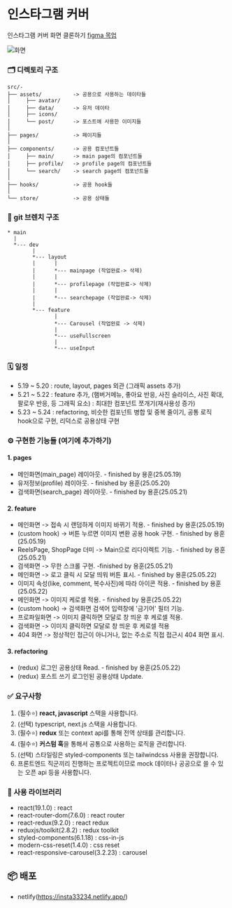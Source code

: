 # 인스타그램 커버 
인스타그램 커버 화면 클론하기 [figma 목업](https://www.figma.com/design/5ak8oovhdcw2zclvjufniv/instagram-template-2.0--preview-?t=8k6m5ueih7ajx1dn-0)

![화면](https://github.com/jobcodebreak/instagram-cover/blob/layout/preview.png?raw=true)



### 🗂️ 디렉토리 구조
```text
src/- 
├── assets/          -> 공용으로 사용하는 데이타들
│     ├── avatar/
│     ├── data/      -> 유저 데이타
│     ├── icons/
│     └── post/      -> 포스트에 사용한 이미지들
│
├── pages/           -> 페이지들
│
├── components/      -> 공용 컴포넌트들
│     ├── main/      -> main page의 컴포넌트들
│     ├── profile/   -> profile page의 컴포넌트들
│     └── search/    -> search page의 컴포넌트들
│
├── hooks/           -> 공용 hook들
│
└── store/           -> 공용 상태들
```



### 🪾 git 브렌치 구조
```text
* main
  |
  *--- dev
        |
        *--- layout 
        |      |
        |      *--- mainpage (작업완료-> 삭제)
        |      |
        |      *--- profilepage (작업완료-> 삭제)
        |      |
        |      *--- searchepage (작업완료-> 삭제)
        |      
        *--- feature
               |
               *--- Carousel (작업완료 -> 삭제)
               |
               *--- useFullscreen
               |
               *--- useInput

```



### 🗓️ 일정
- 5.19 ~ 5.20 : route, layout, pages 외관 (그래픽 assets 추가)
- 5.21 ~ 5.22 : feature 추가, (햄버거메뉴, 좋아요 반응, 사진 슬라이스, 사진 확대, 팔로우 반응, 등 그래픽 요소) : 최대한 컴포넌트 쪼개기(재사용성 증가)
- 5.23 ~ 5.24 : refactoring, 비슷한 컴포넌트 병합 및 중복 줄이기, 공통 로직 hook으로 구현, 리덕스로 공용상태 구현



### ⚙️ 구현한 기능들 **(여기에 추가하기)**
#### 1. pages
- 메인화면(main_page) 레이아웃. - finished by 용훈(25.05.19)
- 유저정보(profile) 레이아웃. - finished by 용훈(25.05.20)
- 검색화면(search_page) 레이아웃. - finished by 용훈(25.05.21)

#### 2. feature
- 메인화면 -> 접속 시 랜덤하게 이미지 바뀌기 적용. - finished by 용훈(25.05.19)
- (custom hook) -> 버튼 누르면 이미지 변환 공용 hook 구현. - finished by 용훈(25.05.19)
- ReelsPage, ShopPage 더미 ->  Main으로 리다이렉트 기능. - finished by 용훈(25.05.21)
- 검색화면 -> 무한 스크롤 구현. -finished by 용훈(25.05.21)
- 메인화면 -> 로고 클릭 시 모달 띄워 버튼 표시. - finished by 용훈(25.05.22)
- 이미지 속성(like, comment, 복수사진)에 따라 아이콘 적용. - finished by 용훈(25.05.22)
- 메인화면 -> 이미지 케로셀 적용. - finished by 용훈(25.05.22)
- (custom hook) -> 검색화면 검색어 입력창에 '금기어' 필터 기능.
- 프로파일화면 -> 이미지 클릭하면 모달로 창 띄운 후 케로셀 적용.
- 검색화면 -> 이미지 클릭하면 모달로 창 띄운 후 케로셀 적용
- 404 화면 -> 정상적인 접근이 아니거나, 없는 주소로 직접 접근시 404 화면 표시.

#### 3. refactoring
- (redux) 로그인 공용상태 Read. - finished by 용훈(25.05.22)
- (redux) 포스트 쓰기 로그인된 공용상태 Update.



### ✅ 요구사항
1. (필수⭐) **react, javascript** 스택을 사용합니다.
2. (선택) typescript, next.js 스택을 사용합니다.
3. (필수⭐️) **redux** 또는 context api를 통해 전역 상태를 관리합니다.
4. (필수⭐️) **커스텀 훅**을 통해서 공통으로 사용하는 로직을 관리합니다.
5. (선택) 스타일링은 styled-components 또는 tailwindcss 사용을 권장합니다.
6. 프론트엔드 직군끼리 진행하는 프로젝트이므로 mock 데이터나 공공으로 쓸 수 있는 오픈 api 등을 사용합니다.



### 🔧 사용 라이브러리
- react(19.1.0) : react
- react-router-dom(7.6.0) : react router
- react-redux(9.2.0) : react redux
- reduxjs/toolkit(2.8.2) : redux toolkit
- styled-components(6.1.18) : css-in-js
- modern-css-reset(1.4.0) : css reset
- react-responsive-carousel(3.2.23) : carousel



## 📦 배포
- netlify(https://insta33234.netlify.app/)

